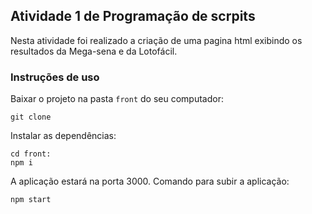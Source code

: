 ## Atividade 1 de Programação de scrpits

Nesta atividade foi realizado a criação de uma pagina html exibindo os resultados da Mega-sena e da Lotofácil.

### Instruções de uso

Baixar o projeto na pasta `front` do seu computador:
```
git clone 
```
Instalar as dependências:
```
cd front:
npm i
```
A aplicação estará na porta 3000. Comando para subir a aplicação:
```
npm start
```
